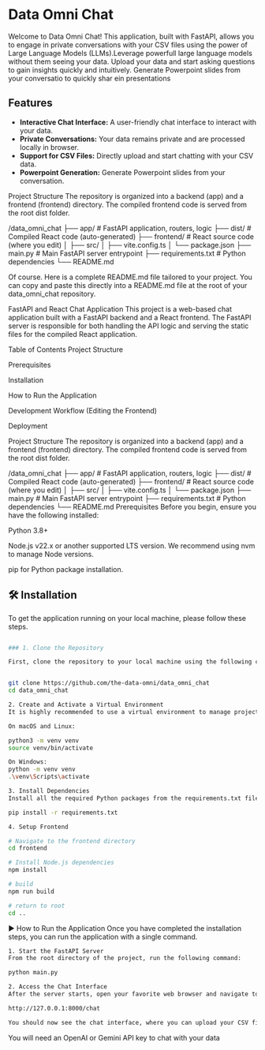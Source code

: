# Data Omni Chat 

Welcome to Data Omni Chat! This application, built with FastAPI, allows you to engage in private conversations with your CSV files using the power of Large Language Models (LLMs).Leverage powerfull large language models without them seeing your data. Upload your data and start asking questions to gain insights quickly and intuitively. Generate Powerpoint slides from your conversatio to quickly shar ein presentations

## Features

* **Interactive Chat Interface:** A user-friendly chat interface to interact with your data.
* **Private Conversations:** Your data remains private and are processed locally in browser.
* **Support for CSV Files:** Directly upload and start chatting with your CSV data.
* **Powerpoint Generation:** Generate Powerpoint slides from your conversation.


Project Structure
The repository is organized into a backend (app) and a frontend (frontend) directory. The compiled frontend code is served from the root dist folder.

/data_omni_chat
├── app/                  # FastAPI application, routers, logic
├── dist/                 # Compiled React code (auto-generated)
├── frontend/             # React source code (where you edit)
│   ├── src/
│   ├── vite.config.ts
│   └── package.json
├── main.py               # Main FastAPI server entrypoint
├── requirements.txt      # Python dependencies
└── README.md

Of course. Here is a complete README.md file tailored to your project. You can copy and paste this directly into a README.md file at the root of your data_omni_chat repository.

FastAPI and React Chat Application
This project is a web-based chat application built with a FastAPI backend and a React frontend. The FastAPI server is responsible for both handling the API logic and serving the static files for the compiled React application.

Table of Contents
Project Structure

Prerequisites

Installation

How to Run the Application

Development Workflow (Editing the Frontend)

Deployment

Project Structure
The repository is organized into a backend (app) and a frontend (frontend) directory. The compiled frontend code is served from the root dist folder.

/data_omni_chat
├── app/                  # FastAPI application, routers, logic
├── dist/                 # Compiled React code (auto-generated)
├── frontend/             # React source code (where you edit)
│   ├── src/
│   ├── vite.config.ts
│   └── package.json
├── main.py               # Main FastAPI server entrypoint
├── requirements.txt      # Python dependencies
└── README.md
Prerequisites
Before you begin, ensure you have the following installed:

Python 3.8+

Node.js v22.x or another supported LTS version. We recommend using nvm to manage Node versions.

pip for Python package installation.

## 🛠️ Installation

To get the application running on your local machine, please follow these steps.

```bash

### 1. Clone the Repository

First, clone the repository to your local machine using the following command:


git clone https://github.com/the-data-omni/data_omni_chat
cd data_omni_chat

2. Create and Activate a Virtual Environment
It is highly recommended to use a virtual environment to manage project dependencies.

On macOS and Linux:

python3 -m venv venv
source venv/bin/activate

On Windows:
python -m venv venv
.\venv\Scripts\activate

3. Install Dependencies
Install all the required Python packages from the requirements.txt file:

pip install -r requirements.txt

4. Setup Frontend

# Navigate to the frontend directory
cd frontend

# Install Node.js dependencies
npm install

# build
npm run build

# return to root 
cd ..

```


▶️ How to Run the Application
Once you have completed the installation steps, you can run the application with a single command.


```bash
1. Start the FastAPI Server
From the root directory of the project, run the following command:

python main.py

2. Access the Chat Interface
After the server starts, open your favorite web browser and navigate to the following URL:

http://127.0.0.1:8000/chat

You should now see the chat interface, where you can upload your CSV file and begin your conversation!


```

You will need an OpenAI or Gemini API key to chat with your data

